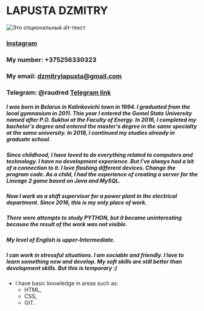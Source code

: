 # LAPUSTA DZMITRY
![Это опциональный alt-текст](https://sun9-19.userapi.com/impg/c857636/v857636349/155f00/tw8BAj3L-Y0.jpg?size=2048x1441&quality=96&sign=885614779d20437dc0b606fe3dc330ce&type=album)
### [Instagram](https://www.instagram.com/dmitrylapusta/) 
### My number: +375256330323 
### My email: dzmitrylapusta@gmail.com
### Telegram: @raudred [Telegram link](https://t.me/raudred) 
##### I was born in Belarus in Kalinkovichi town in 1994. I graduated from the local gymnasium in 2011. This year I entered the Gomel State University named after P.O. Sukhoi at the Faculty of Energy. In 2016, I completed my bachelor's degree and entered the master's degree in the same specialty at the same university. In 2018, I continued my studies already in graduate school.
##### Since childhood, I have loved to do everything related to computers and technology. I have no development experience. But I've always had a bit of a connection to it. I love flashing different devices. Change the program code. As a child, I had the experience of creating a server for the Lineage 2 game based on Java and MySQL.
##### Now I work as a shift supervisor for a power plant in the electrical department. Since 2016, this is my only place of work.
##### There were attempts to study PYTHON, but it became uninteresting because the result of the work was not visible.
##### My level of English is upper-Intermediate.
##### I can work in stressful situations. I am sociable and friendly. I love to learn something new and develop. My soft skills are still better than development skills. But this is temporary :) 
* I have basic knowledge in areas such as: 
    * HTML, 
    * CSS, 
    * GIT. 
